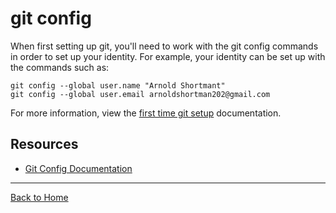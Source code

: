 # git config
When first setting up git, you'll need to work with the git config commands in order to set up your identity.
For example, your identity can be set up with the commands such as:
```
git config --global user.name "Arnold Shortmant"
git config --global user.email arnoldshortman202@gmail.com
```
For more information, view the [first time git setup](https://git-scm.com/book/en/v2/Getting-Started-First-Time-Git-Setup) documentation.
## Resources
- [Git Config Documentation](https://git-scm.com/docs/git-config)
---
[Back to Home](../README.md) 